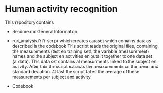 # Human activity recognition

This repository contains:

- Readme.md General Information

- run_analysis.R 
R-script which creates dataset which contains data as described in the codebook
This script reads the original files, containing the measurements (test en training set), the variable (measurement) names and the subject en activities en puts it together to one data set (alldata). This data set contains al measurments linked to the subject en activity.
After this the script extracts the measurements on the mean and standard deviation.
At last the script takes the average of these measurements per subject and activity.

- Codebook
